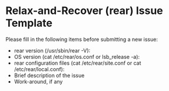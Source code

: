 # Relax-and-Recover (rear) Issue Template

Please fill in the following items before submitting a new issue:

* rear version (/usr/sbin/rear -V):
* OS version (cat /etc/rear/os.conf or lsb_release  -a):
* rear configuration files (cat /etc/rear/site.conf or cat /etc/rear/local.conf):
* Brief description of the issue
* Work-around, if any
